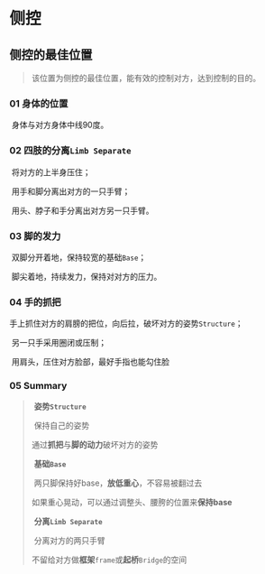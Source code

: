 # 侧控

## 侧控的最佳位置

> 该位置为侧控的最佳位置，能有效的控制对方，达到控制的目的。
>

### **01 身体的位置**

​	身体与对方身体中线90度。

### 02 四肢的分离`Limb Separate`

​	将对方的上半身压住；

​	用手和脚分离出对方的一只手臂；

​	用头、脖子和手分离出对方另一只手臂。

### 03 脚的发力

​	双脚分开着地，保持较宽的基础`Base`；

​	脚尖着地，持续发力，保持对对方的压力。

### 04 手的抓把

​	手上抓住对方的肩膀的把位，向后拉，破坏对方的姿势`Structure`；

​	另一只手采用圈闭或压制；

​	用肩头，压住对方脸部，最好手指也能勾住脸

### 05 Summary

> ​	**姿势`Structure`**
>
> ​		保持自己的姿势
>
> ​		通过**抓把**与**脚的动力**破坏对方的姿势
>
> ​	**基础`Base`**
>
> ​		两只脚保持好base，**放低重心**，不容易被翻过去
>
> ​		如果重心晃动，可以通过调整头、腰胯的位置来**保持base**
>
> ​	**分离`Limb Separate`**
>
> ​		分离对方的两只手臂
>
> ​		不留给对方做**框架**`frame`或**起桥**`Bridge`的空间



